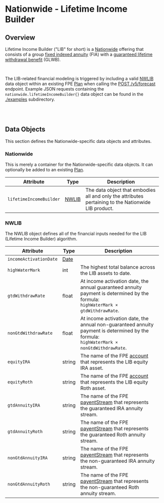 # Nationwide - Lifetime Income Builder

## Overview

Lifetime Income Builder ("LIB" for short) is a [Nationwide](https://www.nationwide.com) offering that consists of a group [fixed indexed annuity](https://www.investopedia.com/terms/i/indexedannuity.asp) (FIA) with a [guaranteed lifetime withdrawal benefit](https://www.investopedia.com/terms/g/glwb.asp) (GLWB).

<br/>

The LIB-related financial modeling is triggered by including a valid [NWLIB](#nwlib) data object within an existing FPE [Plan](../datatypes.md#plan) when calling the [POST&nbsp;/v5/forecast](../README.md#post-v5forecast) endpoint.  Example JSON requests containing the `nationwide.lifetimeIncomeBuilder{}` data object can be found in the [./examples](./examples/) subdirectory.


<br/><br/>

## Data Objects

This section defines the Nationwide-specific data objects and attributes.

### Nationwide

This is merely a container for the Nationwide-specific data objects.  It can optionally be added to an existing [Plan](../datatypes.md#plan).

| Attribute  | Type | Description |
| ---------- | ---- | ----------- |
| `lifetimeIncomeBuilder` | [NWLIB](#nwlib) | The data object that embodies all and only the attributes pertaining to the Nationwide LIB product. |

### NWLIB

The NWLIB object defines all of the financial inputs needed for the LIB (Lifetime Income Builder) algorithm.

| Attribute  | Type | Description |
| ---------- | ---- | ----------- |
| `incomeActivationDate` | [Date](../datatypes.md#date) |  |
| `highWaterMark` | int | The highest total balance across the LIB assets to date. |
| `gtdWithdrawRate` | float | At income activation date, the annual guaranteed annuity payment is determined by the formula:<br/>`highWaterMark × gtdWithdrawRate`. |
| `nonGtdWithdrawRate` | float | At income activation date, the annual non-guaranteed annuity payment is determined by the formula:<br/>`highWaterMark × nonGtdWithdrawRate`. |
| `equityIRA` | string | The name of the FPE [account](../datatypes.md#account) that represents the LIB equity IRA asset. |
| `equityRoth` | string | The name of the FPE [account](../datatypes.md#account) that represents the LIB equity Roth asset. |
| `gtdAnnuityIRA` | string | The name of the FPE [payentStream](../datatypes.md#paymentstream) that represents the guaranteed IRA annuity stream. |
| `gtdAnnuityRoth` | string | The name of the FPE [payentStream](../datatypes.md#paymentstream) that represents the guaranteed Roth annuity stream. |
| `nonGtdAnnuityIRA` | string | The name of the FPE [payentStream](../datatypes.md#paymentstream) that represents the non-guaranteed IRA annuity stream. |
| `nonGtdAnnuityRoth` | string | The name of the FPE [payentStream](../datatypes.md#paymentstream) that represents the non-guaranteed Roth annuity stream. |
